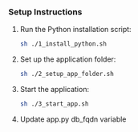 ### Setup Instructions

1. Run the Python installation script:
   ```bash
   sh ./1_install_python.sh
2. Set up the application folder:
   ```bash
   sh ./2_setup_app_folder.sh
3. Start the application:
   ```bash
   sh ./3_start_app.sh
4. Update app.py db_fqdn variable
